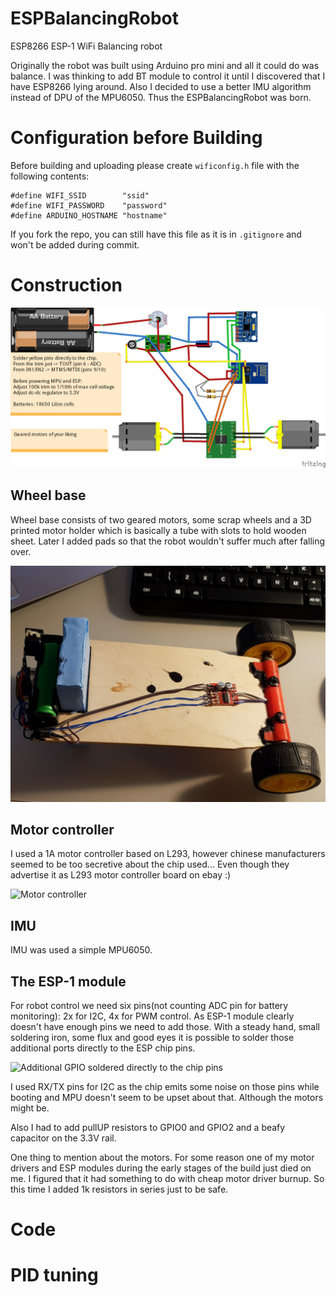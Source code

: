 # ESPBalancingRobot
ESP8266 ESP-1 WiFi Balancing robot

Originally the robot was built using Arduino pro mini and all it could do was balance. I was thinking to add BT module to control it until I discovered that I have ESP8266 lying around. Also I decided to use a better IMU algorithm instead of DPU of the MPU6050.
Thus the ESPBalancingRobot was born.


# Configuration before Building
Before building and uploading please create `wificonfig.h` file with the following contents:
```
#define WIFI_SSID        "ssid"
#define WIFI_PASSWORD    "password"
#define ARDUINO_HOSTNAME "hostname"
```

If you fork the repo, you can still have this file as it is in `.gitignore` and won't be added during commit.

# Construction

![Schematics of the robot](schematics/Balancing_Robot_bb.png)

## Wheel base

Wheel base consists of two geared motors, some scrap wheels and a 3D printed motor holder which is basically a tube with slots
to hold wooden sheet. Later I added pads so that the robot wouldn't suffer much after falling over.

![Overview of the robot](schematics/robot.jpg)

## Motor controller

I used a 1A motor controller based on L293, however chinese manufacturers seemed to be too secretive about the chip used... Even though they advertise it as L293 motor controller board on ebay :)

![Motor controller](schematics/motor-driver.png)

## IMU

IMU was used a simple MPU6050.

## The ESP-1 module

For robot control we need six pins(not counting ADC pin for battery monitoring): 2x for I2C, 4x for PWM control.
As ESP-1 module clearly doesn't have enough pins we need to add those. With a steady hand, small soldering iron, some flux and good eyes it is possible to solder those additional ports directly to the ESP chip pins.

![Additional GPIO soldered directly to the chip pins](schematics/menu_ota_port.png)

I used RX/TX pins for I2C as the chip emits some noise on those pins while booting and MPU doesn't seem to be upset about that. Although the motors might be.

Also I had to add pullUP resistors to GPIO0 and GPIO2 and a beafy capacitor on the 3.3V rail.

One thing to mention about the motors. For some reason one of my motor drivers and ESP modules during the early stages of the build just died on me. I figured that it had something to do with cheap motor driver burnup. So this time I added 1k resistors in series just to be safe.

# Code


# PID tuning
